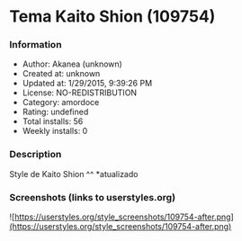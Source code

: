 # Tema Kaito Shion (109754)

### Information
- Author: Akanea (unknown)
- Created at: unknown
- Updated at: 1/29/2015, 9:39:26 PM
- License: NO-REDISTRIBUTION
- Category: amordoce
- Rating: undefined
- Total installs: 56
- Weekly installs: 0


### Description
Style de Kaito Shion ^^
*atualizado


### Screenshots (links to userstyles.org)
![https://userstyles.org/style_screenshots/109754-after.png](https://userstyles.org/style_screenshots/109754-after.png)


